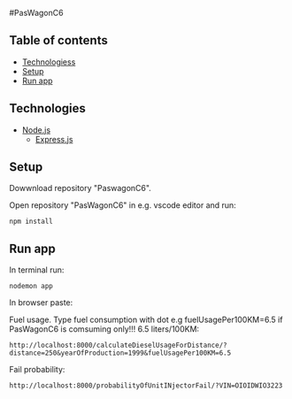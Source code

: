 #PasWagonC6

## Table of contents
* [Technologiess](#technologies)
* [Setup](#setup)
* [Run app](#run-app)

## Technologies
* [Node.js](https://nodejs.org/en/)
  * [Express.js](https://expressjs.com/)

## Setup
  Dowwnload repository "PaswagonC6".

  Open repository "PasWagonC6" in e.g. vscode editor and run:
  ```
  npm install
  ```
  
## Run app
  In terminal run:
  ```
  nodemon app
  ```
  In browser paste:

  Fuel usage. Type fuel consumption with dot e.g fuelUsagePer100KM=6.5 if PasWagonC6 is comsuming only!!! 6.5 liters/100KM:
  ```
  http://localhost:8000/calculateDieselUsageForDistance/?distance=250&yearOfProduction=1999&fuelUsagePer100KM=6.5
  ```
  Fail probability:
  ```
  http://localhost:8000/probabilityOfUnitINjectorFail/?VIN=OIOIDWIO3223
  ```
